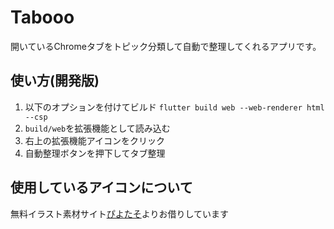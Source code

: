 # Tabooo
開いているChromeタブをトピック分類して自動で整理してくれるアプリです。

## 使い方(開発版)
1. 以下のオプションを付けてビルド
  `flutter build web --web-renderer html --csp`
2. `build/web`を拡張機能として読み込む
3. 右上の拡張機能アイコンをクリック
4. 自動整理ボタンを押下してタブ整理

## 使用しているアイコンについて
無料イラスト素材サイト[ぴよたそ](https://hiyokoyarou.com/chatora-osuwari/)よりお借りしています